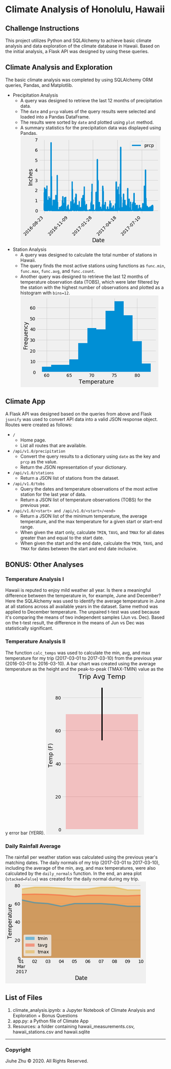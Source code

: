# Climate Analysis of Honolulu, Hawaii
## Challenge Instructions
This project utilizes Python and SQLAlchemy to achieve basic climate analysis and data exploration of the climate database in Hawaii. Based on the initial analysis, a Flask API was designed by using these queries.

## Climate Analysis and Exploration
The basic climate analysis was completed by using SQLAlchemy ORM queries, Pandas, and Matplotlib.
- Precipitation Analysis
  - A query was designed to retrieve the last 12 months of precipitation data.
  - The `date` and `prcp` values of the query results were selected and loaded into a Pandas DataFrame.
  - The results were sorted by `date` and plotted using `plot` method.
  - A summary statistics for the precipitation data was displayed using Pandas.
![Prcp](https://github.com/Jiuhe2020/sqlalchemy-challenge/blob/master/images/Prcp.png)
- Station Analysis
  - A query was designed to calculate the total number of stations in Hawaii.
  - The query finds the most active stations using functions as `func.min`, `func.max`, `func.avg`, and `func.count`.
  - Another query was designed to retrieve the last 12 months of temperature observation data (TOBS), which were later filtered by the station with the highest number of observations and plotted as a histogram with `bins=12`. \
![Temp](https://github.com/Jiuhe2020/sqlalchemy-challenge/blob/master/images/Temp.png)

## Climate App
A Flask API was designed based on the queries from above and Flask `jsonify` was used to convert API data into a valid JSON response object. Routes were created as follows:
- `/`
  - Home page.
  - List all routes that are available.
- `/api/v1.0/precipitation`
  - Convert the query results to a dictionary using `date` as the key and `prcp` as the value.
  - Return the JSON representation of your dictionary.
- `/api/v1.0/stations`
  - Return a JSON list of stations from the dataset.
- `/api/v1.0/tobs`
  - Query the dates and temperature observations of the most active station for the last year of data.
  - Return a JSON list of temperature observations (TOBS) for the previous year.
- `/api/v1.0/<start> and /api/v1.0/<start>/<end>`
  - Return a JSON list of the minimum temperature, the average temperature, and the max temperature for a given start or start-end range.
  - When given the start only, calculate `TMIN`, `TAVG`, and `TMAX` for all dates greater than and equal to the start date.
  - When given the start and the end date, calculate the `TMIN`, `TAVG`, and `TMAX` for dates between the start and end date inclusive.

## BONUS: Other Analyses
### Temperature Analysis I
Hawaii is reputed to enjoy mild weather all year. Is there a meaningful difference between the temperature in, for example, June and December? Here the SQLAlchemy was used to identify the average temperature in June at all stations across all available years in the dataset. Same method was applied to December temperature. The unpaired t-test was used because it's comparing the means of two independent samples (Jun vs. Dec). Based on the t-test result, the difference in the means of Jun vs Dec was statistically significant.
### Temperature Analysis II
The function `calc_temps` was used to calculate the min, avg, and max temperature for my trip (2017-03-01 to 2017-03-10) from the previous year (2016-03-01 to 2016-03-10). A bar chart was created using the average temperature as the height and the peak-to-peak (TMAX-TMIN) value as the y error bar (YERR).
![Trip_Avg_Temp](https://github.com/Jiuhe2020/sqlalchemy-challenge/blob/master/images/Trip_Avg_Temp.png)
### Daily Rainfall Average
The rainfall per weather station was calculated using the previous year's matching dates. The daily normals of my trip (2017-03-01 to 2017-03-10), including the average of the min, avg, and max temperatures, were also calculated by the `daily_normals` function. In the end, an area plot (`stacked=False`) was created for the daily normal during my trip. \
![Trip_Daily_Temp](https://github.com/Jiuhe2020/sqlalchemy-challenge/blob/master/images/Trip_Daily_Temp.png)

## List of Files
1. climate_analysis.ipynb: a Jupyter Notebook of Climate Analysis and Exploration + Bonus Questions
2. app.py: a Python file of Climate App
3. Resources: a folder containing hawaii_measurements.csv, hawaii_stations.csv and hawaii.sqlite

---
### Copyright
Jiuhe Zhu © 2020. All Rights Reserved.
